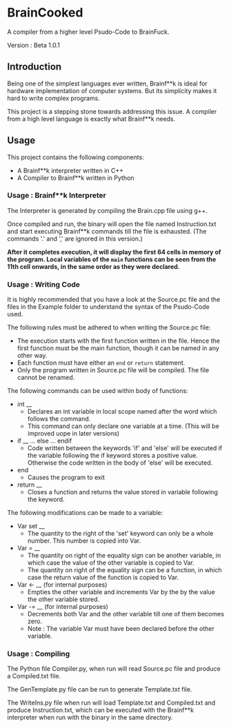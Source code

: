 # BrainCooked
A compiler from a higher level Psudo-Code to BrainFuck.

Version : Beta 1.0.1


## Introduction
Being one of the simplest languages ever written, Brainf**k is ideal for hardware implementation of computer systems. But its simplicity makes it hard to write complex programs.

This project is a stepping stone towards addressing this issue. A compiler from a high level language is exactly what Brainf**k needs.

## Usage

This project contains the following components:

* A Brainf**k interpreter written in C++
* A Compiler to Brainf**k written in Python

### Usage : Brainf**k Interpreter

The Interpreter is generated by compiling the Brain.cpp file using g++.

Once compiled and run, the binary will open the file named Instruction.txt and start executing Brainf**k commands till the file is exhausted. (The commands '.' and ',' are ignored in this version.)

**After it completes execution, it will display the first 64 cells in memory of the program. Local variables  of the ```main``` functions can be seen from the 11th cell onwards, in the same order as they were declared.**

### Usage : Writing Code

It is highly recommended that you have a look at the Source.pc file and the files in the Example folder to understand the syntax of the Psudo-Code used.

The following rules must be adhered to when writing the Source.pc file:

* The execution starts with the first function written in the file. Hence the first function must be the main function, though it can be named in any other way.
* Each function must have either an ```end``` or ```return``` statement.
* Only the program written in Source.pc file will be compiled. The file cannot be renamed.

The following commands can be used within body of functions:

* int __
    * Declares an int variable in local scope named after the word which follows the command.
    * This command can only declare one variable at a time. (This will be improved uope in later versions)
* if __ ... else ... endif
    * Code written between the keywords 'if' and 'else' will be executed if the variable following the if keyword stores a positive value. Otherwise the code written in the body of 'else' will be executed.
* end
    * Causes the program to exit
* return __
    * Closes a function and returns the value stored in variable following the keyword.

 The following modifications can be made to a variable:
 * Var set __
    * The quantity to the right of the 'set' keyword can only be a whole number. This number is copied into Var.
 * Var = __
    * The quantity on right of the equality sign can be another variable, in which case the value of the other variable is copied to Var.
    * The quantity on right of the equality sign can be a function, in which case the return value of the function is copied to Var.
* Var <- __ (for internal purposes)
    * Empties the other variable and increments Var by the by the value the other variable stored.
* Var -= __ (for internal purposes)
    * Decrements both Var and the other variable till one of them becomes zero.
    * Note : The variable Var must have been declared before the other variable.

### Usage : Compiling

The Python file Compiler.py, when run will read Source.pc file and produce a Compiled.txt file.

The GenTemplate.py file can be run to generate Template.txt file.

The WriteIns.py file when run will load Template.txt and Compiled.txt and produce Instruction.txt, which can be executed with the Brainf**k interpreter when run with the binary in the same directory.